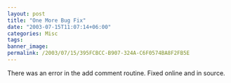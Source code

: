 ```yaml
---
layout: post
title: "One More Bug Fix"
date: "2003-07-15T11:07:14+06:00"
categories: Misc 
tags: 
banner_image: 
permalink: /2003/07/15/395FCBCC-B907-324A-C6F0574BA8F2FB5E
---
```


There was an error in the add comment routine. Fixed online and in source.